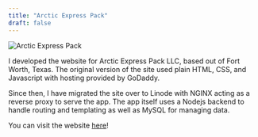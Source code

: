 ```yaml
---
title: "Arctic Express Pack"
draft: false
---
```


![Arctic Express Pack](/images/aep.svg)

I developed the website for Arctic Express Pack LLC, based out of Fort Worth, Texas.
The original version of the site used plain HTML, CSS, and Javascript with hosting
provided by GoDaddy.

Since then, I have migrated the site over to Linode with NGINX acting as a reverse proxy
to serve the app. The app itself uses a Nodejs backend to handle routing and templating
as well as MySQL for managing data.

You can visit the website [here](https://arcticexpresspack.com)!
